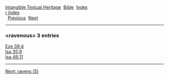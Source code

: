 [Intangible Textual Heritage](../../index)  [Bible](../index) 
[Index](index)   
[r Index](_r_)  
  [Previous](c09160)  [Next](c09162) 

------------------------------------------------------------------------

### &lt;ravenous&gt; 3 entries

[Eze 39:4](../kjv/eze039.htm#004)  
[Isa 35:9](../kjv/isa035.htm#009)  
[Isa 46:11](../kjv/isa046.htm#011)  

------------------------------------------------------------------------

[Next: ravens (5)](c09162)
